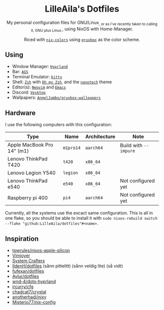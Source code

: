 <div align="center">

# LilleAila's Dotfiles
My personal configuration files for GNU/Linux<sub>, or as I've recently taken to calling it, GNU plus Linux.</sub>, using NixOS with Home-Manager.

Riced with [`nix-colors`](https://github.com/Misterio77/nix-colors) using [`gruvbox`](https://github.com/morhetz/gruvbox) as the color scheme.

</div>

## Using
- Window Manager: [`Hyprland`](https://hyprland.dev)
- Bar: [`AGS`](https://aylur.github.io/ags-docs/)
- Terminal Emulator: [`kitty`](https://sw.kovidgoyal.net/kitty)
- Shell: [`Zsh`](https://www.zsh.org/) with [`Oh my Zsh`](https://ohmyz.sh/), and the [`nanotech`](https://github.com/ohmyzsh/ohmyzsh/wiki/Themes#nanotech) theme
- Editor(s): [`Neovim`](https://neovim.io) and [`Emacs`](https://www.gnu.org/software/emacs/)
- Discord: [`Vesktop`](https://github.com/Vencord/Vesktop)
- Wallpapers: [`AngelJumbo/gruvbox-wallpapers`](https://github.com/AngelJumbo/gruvbox-wallpapers)

## Hardware
I use the following computers with this configuration:

| Type                       | Name      | Architecture | Note                  |
| -------------------------- | --------- | ------------ | ------------------    |
| Apple MacBook Pro 14" (m1) | `m1pro14` | `aarch64`    | Build with `--impure` |
| Lenovo ThinkPad T420       | `t420`    | `x86_64`     |                       |
| Lenovo Legion Y540         | `legion`  | `x86_64`     |                       |
| Lenovo ThinkPad e540       | `e540`    | `x86_64`     | Not configured yet    |
| Raspberry pi 400           | `pi4`     | `aarch64`    | Not configured yet    |

Currently, all the systems use the excact same configuration. This is all in one flake, so you should be able to install it with `sudo nixos-rebuild switch --flake "github:LilleAila/dotfiles"#<name>`.

## Inspiration
- [tpwrules/nixos-apple-silicon](https://github.com/tpwrules/nixos-apple-silicon/tree/main)
- [Vimjoyer](https://www.youtube.com/@vimjoyer/featured)
- [System Crafters](https://www.youtube.com/watch?v=74zOY-vgkyw&list=PLEoMzSkcN8oPH1au7H6B7bBJ4ZO7BXjSZ)
- [IldenH/dotfiles](https://github.com/IldenH/dotfiles) (sånn pittelitt) (sånn veldig lite) (så vidt)
- [fufexan/dotfiles](https://github.com/fufexan/dotfiles)
- [Aylur/dotfiles](https://github.com/Aylur/dotfiles)
- [wnd-4/dots-hyprland](https://github.com/end-4/dots-hyprland)
- [ircurry/cfg](https://github.com/ircurry/cfg)
- [chadcat7/crystal](https://github.com/chadcat7/crystal)
- [anotherhadi/nixy](https://github.com/anotherhadi/nixy)
- [Misterio77/nix-config](https://github.com/Misterio77/nix-config)
